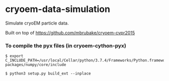 # cryoem-data-simulation

Simulate cryoEM particle data.

Built on top of https://github.com/mbrubake/cryoem-cvpr2015

### To compile the pyx files (in cryoem-cython-pyx)

```
$ export C_INCLUDE_PATH=/usr/local/Cellar/python/3.7.4/Frameworks/Python.framework/Versions/3.7/Headers:/usr/local/lib/python3.7/site-packages/numpy/core/include

$ python3 setup.py build_ext --inplace
```
